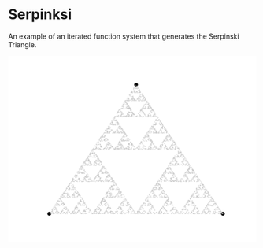 # Serpinksi


An example of an iterated function system that generates the Serpinski Triangle.

![Serpinski](https://github.com/neal-o-r/serpinski/blob/master/serpinski.png)


